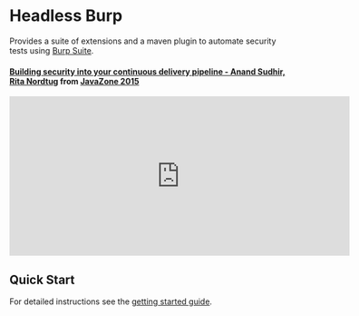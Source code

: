 # Headless Burp

Provides a suite of extensions and a maven plugin to automate security tests using [Burp Suite].

#### [Building security into your continuous delivery pipeline - Anand Sudhir, Rita Nordtug] from [JavaZone 2015]
<iframe src="https://player.vimeo.com/video/138877230" width="600" height="281" frameborder="0" webkitallowfullscreen mozallowfullscreen allowfullscreen></iframe>

## Quick Start


For detailed instructions see the [getting started guide].

[getting started guide]: getting-started.md
[Burp Suite]: https://portswigger.net/burp
[Headless Burp Proxy]: burp-extensions/headless-burp-proxy
[Headless Burp Scanner]: burp-extensions/headless-burp-scanner
[Headless Burp Maven Plugin]: maven-plugin/maven
[Building security into your continuous delivery pipeline - Anand Sudhir, Rita Nordtug]: https://2015.javazone.no/details.html?talk=7a3fcb229a2ea4aa520b4ba43c7b5fd16548d8b778b95e3d4d551eaf8ac68681
[JavaZone 2015]: https://vimeo.com/javazone